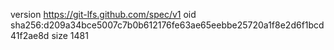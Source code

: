 version https://git-lfs.github.com/spec/v1
oid sha256:d209a34bce5007c7b0b612176fe63ae65eebbe25720a1f8e2d6f1bcd41f2ae8d
size 1481
